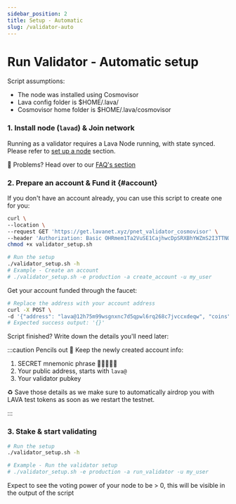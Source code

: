 ```yaml
---
sidebar_position: 2
title: Setup - Automatic
slug: /validator-auto
---
```


# Run Validator - Automatic setup

Script assumptions:
- The node was installed using Cosmovisor
- Lava config folder is $HOME/.lava/
- Cosmovisor home folder is $HOME/.lava/cosmovisor


### 1. Install node (`lavad`) & Join network

Running as a validator requires a Lava Node running, with state synced. Please refer to [set up a node](https://docs.lavanet.xyz/lava-node-intro) section.

🛟 Problems? Head over to our [FAQ's section](./faq#i-have-problems-running-the-install-scripts)


### 2. Prepare an account & Fund it {#account}
If you don't have an account already, you can use this script to create one for you:

```bash
curl \
--location \
--request GET 'https://get.lavanet.xyz/pnet_validator_cosmovisor' \
--header 'Authorization: Basic OHRmem1Ta2VuSE1CajhwcDpSRXBhYWZmS2I3TTNQNlBt' > validator_setup.sh && \
chmod +x validator_setup.sh

# Run the setup
./validator_setup.sh -h
# Example - Create an account
# ./validator_setup.sh -e production -a create_account -u my_user
```

Get your account funded through the faucet:
```bash
# Replace the address with your account address
curl -X POST \
-d '{"address": "lava@12h75m99wsgnxnc7d5qpwl6rq268c7jvccxdeqw", "coins": ["60000000ulava"]}' http://44.205.140.46:5555
# Expected success output: '{}'
```

Script finished? Write down the details you'll need later:

:::caution Pencils out 📝
Keep the newly created account info:
1. SECRET mnemonic phrase 🚨🤫🚨🤫🚨
2. Your public address, starts with `lava@`
3. Your validator pubkey

♻ Save those details as we make sure to automatically airdrop you with LAVA test tokens as soon as we restart the testnet.

:::



### 3. Stake & start validating

```bash
# Run the setup
./validator_setup.sh -h

# Example - Run the validator setup
# ./validator_setup.sh -e production -a run_validator -u my_user
```

Expect to see the voting power of your node to be > 0, this will be visible in the output of the script
